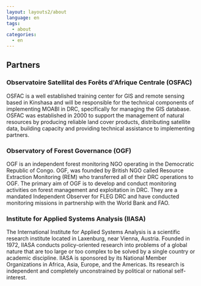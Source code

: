 ```yaml
---
layout: layouts2/about
language: en
tags:
  - about
categories:
  - en
---
```

## Partners

### Observatoire Satellital des Forêts d'Afrique Centrale (OSFAC)

OSFAC is a well established training center for GIS and remote sensing based in Kinshasa and will be responsible for the technical components of implementing MOABI  in DRC, specifically for managing the GIS database. OSFAC was established in 2000 to support the management of natural resources by producing reliable land cover products, distributing satellite data, building capacity and providing technical assistance to implementing partners.

### Observatory of Forest Governance (OGF)

OGF is an independent forest monitoring NGO operating in the Democratic Republic of Congo. OGF, was founded by British NGO called Resource Extraction Monitoring (REM) who transferred all of their DRC operations to OGF. The primary aim of OGF is to develop and conduct monitoring activities on forest management and exploitation in DRC. They are a mandated Independent Observer for FLEG DRC and have conducted monitoring missions in partnership with the World Bank and FAO.

### Institute for Applied Systems Analysis (IIASA)
The International Institute for Applied Systems Analysis is a scientific research institute located in Laxenburg, near Vienna, Austria. Founded in 1972, IIASA conducts policy-oriented research into problems of a global nature that are too large or too complex to be solved by a single country or academic discipline. IIASA is sponsored by its National Member Organizations in Africa, Asia, Europe, and the Americas. Its research is independent and completely unconstrained by political or national self-interest.

